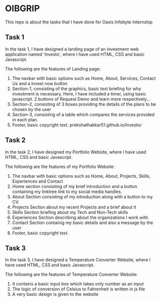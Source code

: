 # OIBGRIP
This repo is about the tasks that I have done for Oasis Infobyte Internship

## Task 1
In the task 1, I have designed a landing page of an investment web application named 'Investo',
where I have used HTML, CSS and basic Javascript.

The following are the features of Landing page: 
1) The navbar with basic options such as Home, About, Services, Contact Us and a Invest now button
2) Section-1, consisting of the graphics, basic text briefing for why investment is necessary.
   Here, I have included a timer, using basic javascript.
   2 buttons of Request Demo and learn more respectively...
3) Section-2, consisting of 3 boxes providing the details of the plans to be chosen by the user
4) Section-3, consisting of a table which compares the services provided in each plan.
5) Footer, basic copyright text.
prekshathakkar51.github.io/Investo/

## Task 2
In the task 2, I have designed my Portfolio Website,
where I have used HTML, CSS and basic Javascript.

The following are the features of my Portfolio Website: 
1) The navbar with basic options such as Home, About, Projects, Skills, Experiences and Contact
2) Home section consisting of my brief introduction and a button containing my linktree link to my social media handles.
3) About Section consisting of my introduction along with a button to my CV.
4) Projects Section about my recent Projects and a brief about it
5) Skills Section briefing about my Tech and Non-Tech skills
6) Experiences Section describing about the organizations I work with.
7) Contact Section containig my basic details and also a message by the user
8) Footer, basic copyright text.



## Task 3
In the task 3, I have designed a Temperature Converter Website,
where I have used HTML, CSS and basic Javascript.

The following are the features of Temperature Converter Website: 
1) It contains a basic input box which takes only number as an input
2) The logic of conversion of Celsius to Fahrenheit is written in js file
3) A very basic design is given to the website

